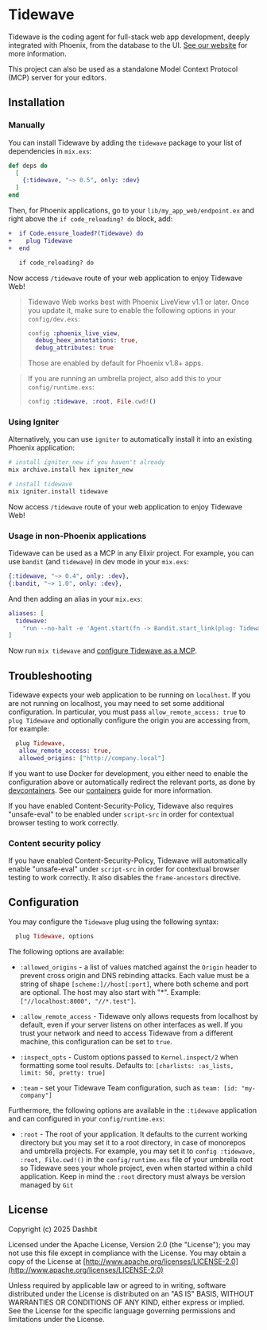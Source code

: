 # Tidewave

Tidewave is the coding agent for full-stack web app development, deeply integrated with Phoenix, from the database to the UI. [See our website](https://tidewave.ai) for more information.

This project can also be used as a standalone Model Context Protocol (MCP) server for your editors.

## Installation

### Manually

You can install Tidewave by adding the `tidewave` package to your list of dependencies in `mix.exs`:

```elixir
def deps do
  [
    {:tidewave, "~> 0.5", only: :dev}
  ]
end
```

Then, for Phoenix applications, go to your `lib/my_app_web/endpoint.ex` and right above the `if code_reloading? do` block, add:

```diff
+  if Code.ensure_loaded?(Tidewave) do
+    plug Tidewave
+  end

   if code_reloading? do
```

Now access `/tidewave` route of your web application to enjoy Tidewave Web!

> Tidewave Web works best with Phoenix LiveView v1.1 or later. Once you update it,
> make sure to enable the following options in your `config/dev.exs`:
>
> ```elixir
> config :phoenix_live_view,
>   debug_heex_annotations: true,
>   debug_attributes: true
> ```
>
> Those are enabled by default for Phoenix v1.8+ apps.

> If you are running an umbrella project, also add this to your  `config/runtime.exs`:
>
> ```elixir
> config :tidewave, :root, File.cwd!()
> ```

### Using Igniter

Alternatively, you can use `igniter` to automatically install it into an existing Phoenix application:

```sh
# install igniter_new if you haven't already
mix archive.install hex igniter_new

# install tidewave
mix igniter.install tidewave
```

Now access `/tidewave` route of your web application to enjoy Tidewave Web!

### Usage in non-Phoenix applications

Tidewave can be used as a MCP in any Elixir project. For example, you can use `bandit` (and `tidewave`) in dev mode in your `mix.exs`:

```elixir
{:tidewave, "~> 0.4", only: :dev},
{:bandit, "~> 1.0", only: :dev},
```

And then adding an alias in your `mix.exs`:

```elixir
aliases: [
  tidewave:
    "run --no-halt -e 'Agent.start(fn -> Bandit.start_link(plug: Tidewave, port: 4000) end)'"
]
```

Now run `mix tidewave` and [configure Tidewave as a MCP](https://hexdocs.pm/tidewave/mcp.html).

## Troubleshooting

Tidewave expects your web application to be running on `localhost`. If you are not running on localhost, you may need to set some additional configuration. In particular, you must pass `allow_remote_access: true` to `plug Tidewave` and optionally configure the origin you are accessing from, for example:

```elixir
  plug Tidewave,
   allow_remote_access: true,
   allowed_origins: ["http://company.local"]
```

If you want to use Docker for development, you either need to enable the configuration above or automatically redirect the relevant ports, as done by [devcontainers](https://code.visualstudio.com/docs/devcontainers/containers). See our [containers](https://hexdocs.pm/tidewave/containers.html) guide for more information.

If you have enabled Content-Security-Policy, Tidewave also requires "unsafe-eval" to be enabled under `script-src` in order for contextual browser testing to work correctly.

### Content security policy

If you have enabled Content-Security-Policy, Tidewave will automatically enable "unsafe-eval" under `script-src` in order for contextual browser testing to work correctly. It also disables the `frame-ancestors` directive.

## Configuration

You may configure the `Tidewave` plug using the following syntax:

```elixir
  plug Tidewave, options
```

The following options are available:

  * `:allowed_origins` - a list of values matched against the `Origin` header to prevent cross origin and DNS rebinding attacks. Each value must be a string of shape `[scheme:]//host[:port]`, where both scheme and port are optional. The host may also start with "*". Example: `["//localhost:8000", "//*.test"]`.

  * `:allow_remote_access` - Tidewave only allows requests from localhost by default, even if your server listens on other interfaces as well. If you trust your network and need to access Tidewave from a different machine, this configuration can be set to `true`.

  * `:inspect_opts` - Custom options passed to `Kernel.inspect/2` when formatting some tool results. Defaults to: `[charlists: :as_lists, limit: 50, pretty: true]`

  * `:team` - set your Tidewave Team configuration, such as `team: [id: "my-company"]`

Furthermore, the following options are available in the `:tidewave` application and can configured in your `config/runtime.exs`:

  * `:root` - The root of your application. It defaults to the current working directory but you may set it to a root directory, in case of monorepos and umbrella projects. For example, you may set it to `config :tidewave, :root, File.cwd!()` in the `config/runtime.exs` file of your umbrella root so Tidewave sees your whole project, even when started within a child application. Keep in mind the `:root` directory must always be version managed by `Git`

## License

Copyright (c) 2025 Dashbit

Licensed under the Apache License, Version 2.0 (the "License");
you may not use this file except in compliance with the License.
You may obtain a copy of the License at [http://www.apache.org/licenses/LICENSE-2.0](http://www.apache.org/licenses/LICENSE-2.0)

Unless required by applicable law or agreed to in writing, software
distributed under the License is distributed on an "AS IS" BASIS,
WITHOUT WARRANTIES OR CONDITIONS OF ANY KIND, either express or implied.
See the License for the specific language governing permissions and
limitations under the License.
